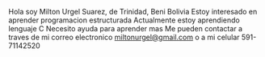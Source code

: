 Hola soy Milton Urgel Suarez, de Trinidad, Beni Bolivia
Estoy interesado en aprender programacion estructurada
Actualmente estoy aprendiendo lenguaje C
Necesito ayuda para aprender mas
Me pueden contactar a traves de mi correo electronico miltonurgel@gmail.com
o a mi celular 591-71142520
